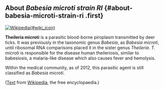 About *Babesia microti strain RI* {#about-babesia-microti-strain-ri .first}
---------------------------------

[![Wikipedia](/img/wikipedia_logo_v2_en.png){#wiki_icon}](https://en.wikipedia.org/wiki/Theileria_microti)

**Theileria microti** is a parasitic blood-borne piroplasm transmitted
by deer ticks. It was previously in the taxonomic genus *Babesia*, as
*Babesia microti*, until ribosomal RNA comparisons placed it in the
sister genus *Theileria*. *T. microti* is responsible for the disease
human theileriosis, similar to babesiosis, a malaria-like disease which
also causes fever and hemolysis.

Within the medical community, as of 2012, this parasitic agent is still
classified as *Babesia microti*.

([Text](https://en.wikipedia.org/wiki/Theileria_microti) from
[Wikipedia](http://en.wikipedia.org/), the free encyclopaedia.)

